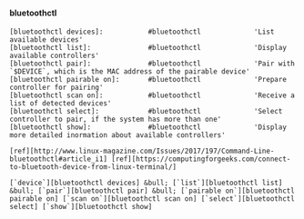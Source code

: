 #### bluetoothctl

    [bluetoothctl devices]:           #bluetoothctl             'List available devices'
    [bluetoothctl list]:              #bluetoothctl             'Display available controllers'
    [bluetoothctl pair]:              #bluetoothctl             'Pair with `$DEVICE`, which is the MAC address of the pairable device'
    [bluetoothctl pairable on]:       #bluetoothctl             'Prepare controller for pairing'
    [bluetoothctl scan on]:           #bluetoothctl             'Receive a list of detected devices'
    [bluetoothctl select]:            #bluetoothctl             'Select controller to pair, if the system has more than one'
    [bluetoothctl show]:              #bluetoothctl             'Display more detailed inormation about available controllers'

    [ref][http://www.linux-magazine.com/Issues/2017/197/Command-Line-bluetoothctl#article_i1] [ref][https://computingforgeeks.com/connect-to-bluetooth-device-from-linux-terminal/]

    [`device`][bluetoothctl devices] &bull; [`list`][bluetoothctl list] &bull; [`pair`][bluetoothctl pair] &bull; [`pairable on`][bluetoothctl pairable on] [`scan on`][bluetoothctl scan on] [`select`][bluetoothctl select] [`show`][bluetoothctl show]